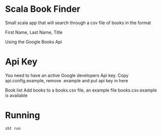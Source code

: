 # Scala Book Finder

Small scala app that will search through a csv file of books in the format

First Name, Last Name, Title

Using the Google Books Api

# Api Key
You need to have an active Google developers Api key. Copy api.config.example, remove .example and put api key in here

Book list
Add books to a books.csv file, an example file books.csv.example is available

# Running

  ```sbt run```

